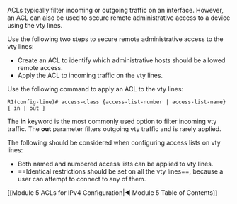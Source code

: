 ACLs typically filter incoming or outgoing traffic on an interface. However, an ACL can also be used to secure remote administrative access to a device using the vty lines.

Use the following two steps to secure remote administrative access to the vty lines:

- Create an ACL to identify which administrative hosts should be allowed remote access.
- Apply the ACL to incoming traffic on the vty lines.

Use the following command to apply an ACL to the vty lines:

```
R1(config-line)# access-class {access-list-number | access-list-name} { in | out } 
```

The **in** keyword is the most commonly used option to filter incoming vty traffic. The **out** parameter filters outgoing vty traffic and is rarely applied.

The following should be considered when configuring access lists on vty lines:

- Both named and numbered access lists can be applied to vty lines.
- ==Identical restrictions should be set on all the vty lines==, because a user can attempt to connect to any of them.

[[Module 5 ACLs for IPv4 Configuration|◀ Module 5 Table of Contents]]